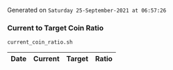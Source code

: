 Generated on `Saturday 25-September-2021 at 06:57:26`

### Current to Target Coin Ratio
`current_coin_ratio.sh`

Date|Current|Target|Ratio
---|---|---|---
